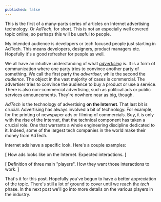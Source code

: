 ```yaml
---
published: false
---
```

This is the first of a many-parts series of articles on Internet advertising technology. Or _AdTech_, for short. This is not an especially well covered topic online, so perhaps this will be useful to people.

My intended audience is developers or tech focused people just starting in AdTech. This means developers, designers, product managers etc. Hopefully it's a good refresher for people as well. 

We all have an intuitive understanding of what [_advertising_](https://en.wikipedia.org/wiki/Advertising) is. It is a form of communication where one party tries to convince another party of something. We call the first party the _advertiser_, while the second the _audience_. The object in the vast majority of cases is commercial. The advertiser tries to convince the audience to buy a product or use a service. There is also non-commercial advertising, such as political ads or public services announcements. They're nowhere near as big, though.

_AdTech_ is the technology of advertising **on the Internet**. That last bit is crucial. Advertising has always involved a bit of technology. For example, for the printing of newspaper ads or filming of commercials. Buy, it is only with the rise of the Internet, that the technical component has taken a crucial role.  One that warrants a whole engineering discipline dedicated to it. Indeed, some of the largest tech companies in the world make their money from AdTech.

Internet ads have a specific look. Here's a couple examples:

[ How ads looks like on the Internet. Expected interactions. ]

[ Definition of three main "players". How they want those interactions to work. ]

That's it for this post. Hopefully you've begun to have a better appreciation of the topic. There's still a lot of ground to cover until we reach the _tech_ phase. In the next post we'll go into more details on the various players in the industry.
